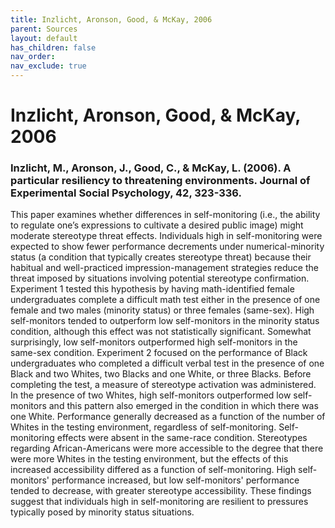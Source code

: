 ```yaml
---
title: Inzlicht, Aronson, Good, & McKay, 2006
parent: Sources
layout: default
has_children: false
nav_order: 
nav_exclude: true
---
```


# Inzlicht, Aronson, Good, & McKay, 2006

### Inzlicht, M., Aronson, J., Good, C., & McKay, L. (2006). A particular resiliency to threatening environments. Journal of Experimental Social Psychology, 42, 323-336.

This paper examines whether differences in self-monitoring (i.e., the ability to regulate one’s expressions to cultivate a desired public image) might moderate stereotype threat effects. Individuals high in self-monitoring were expected to show fewer performance decrements under numerical-minority status (a condition that typically creates stereotype threat) because their habitual and well-practiced impression-management strategies reduce the threat imposed by situations involving potential stereotype confirmation. Experiment 1 tested this hypothesis by having math-identified female undergraduates complete a difficult math test either in the presence of one female and two males (minority status) or three females (same-sex). High self-monitors tended to outperform low self-monitors in the minority status condition, although this effect was not statistically significant. Somewhat surprisingly, low self-monitors outperformed high self-monitors in the same-sex condition. Experiment 2 focused on the performance of Black undergraduates who completed a difficult verbal test in the presence of one Black and two Whites, two Blacks and one White, or three Blacks. Before completing the test, a measure of stereotype activation was administered. In the presence of two Whites, high self-monitors outperformed low self-monitors and this pattern also emerged in the condition in which there was one White. Performance generally decreased as a function of the number of Whites in the testing environment, regardless of self-monitoring. Self-monitoring effects were absent in the same-race condition. Stereotypes regarding African-Americans were more accessible to the degree that there were more Whites in the testing environment, but the effects of this increased accessibility differed as a function of self-monitoring. High self-monitors' performance increased, but low self-monitors' performance tended to decrease, with greater stereotype accessibility. These findings suggest that individuals high in self-monitoring are resilient to pressures typically posed by minority status situations.
